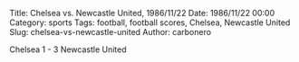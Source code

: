 Title: Chelsea vs. Newcastle United, 1986/11/22
Date: 1986/11/22 00:00
Category: sports
Tags: football, football scores, Chelsea, Newcastle United
Slug: chelsea-vs-newcastle-united
Author: carbonero


Chelsea 1 - 3 Newcastle United
